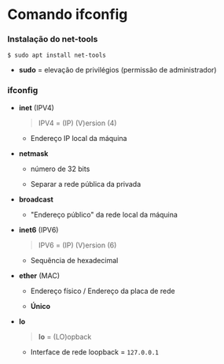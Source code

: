 # Comando ifconfig

### Instalação do **net-tools**

`$ sudo apt install net-tools`

  * **sudo** = elevação de privilégios (permissão de administrador)

### ifconfig

* **inet** (IPV4) 
  
  > IPV4 = (IP) (V)ersion (4)

  * Endereço IP local da máquina 

* **netmask**

  * número de 32 bits

  * Separar a rede pública da privada

* **broadcast**

  * "Endereço público" da rede local da máquina

* **inet6** (IPV6)

  > IPV6 = (IP) (V)ersion (6)

  * Sequência de hexadecimal

* **ether** (MAC)

  * Endereço físico / Endereço da placa de rede

  * **Único**

* **lo**

  > **lo** = (LO)opback

  * Interface de rede loopback = `127.0.0.1`